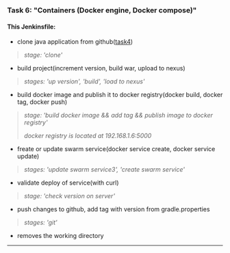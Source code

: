 ### Task 6: "Containers (Docker engine, Docker compose)" ###
#### This Jenkinsfile: ####
-   clone java application from github([task4](https://github.com/Zhdanovich98/EpamLabs/tree/task4))
> *stage: 'clone'*
-   build project(increment version, build war, upload to nexus)
> *stages: 'up version', 'build', 'load to nexus'*
-   build docker image and publish it to docker registry(docker build, docker tag, docker push)
> *stage: 'build docker image && add tag && publish image to docker registry'*
>
> *docker registry is located at 192.168.1.6:5000*
-   freate or update swarm service(docker service create, docker service update)
> *stages: 'update swarm service3', 'create swarm service'*
-   validate deploy of service(with curl)
> *stage: 'check version on server'*
-   push changes to github, add tag with version from gradle.properties
> *stages: 'git'*
-   removes the working directory
---
